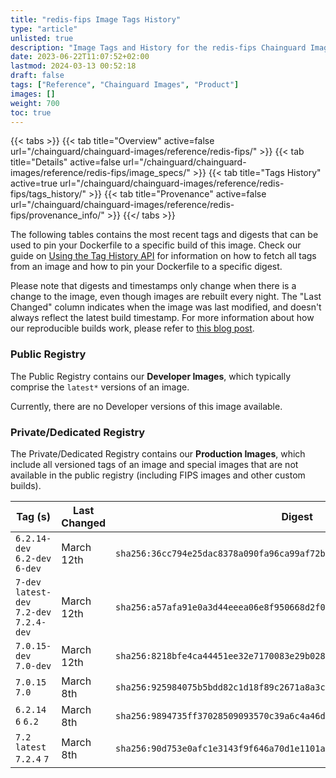 ```yaml
---
title: "redis-fips Image Tags History"
type: "article"
unlisted: true
description: "Image Tags and History for the redis-fips Chainguard Image"
date: 2023-06-22T11:07:52+02:00
lastmod: 2024-03-13 00:52:18
draft: false
tags: ["Reference", "Chainguard Images", "Product"]
images: []
weight: 700
toc: true
---
```


{{< tabs >}}
{{< tab title="Overview" active=false url="/chainguard/chainguard-images/reference/redis-fips/" >}}
{{< tab title="Details" active=false url="/chainguard/chainguard-images/reference/redis-fips/image_specs/" >}}
{{< tab title="Tags History" active=true url="/chainguard/chainguard-images/reference/redis-fips/tags_history/" >}}
{{< tab title="Provenance" active=false url="/chainguard/chainguard-images/reference/redis-fips/provenance_info/" >}}
{{</ tabs >}}

The following tables contains the most recent tags and digests that can be used to pin your Dockerfile to a specific build of this image. Check our guide on [Using the Tag History API](/chainguard/chainguard-images/using-the-tag-history-api/) for information on how to fetch all tags from an image and how to pin your Dockerfile to a specific digest.

Please note that digests and timestamps only change when there is a change to the image, even though images are rebuilt every night. The "Last Changed" column indicates when the image was last modified, and doesn't always reflect the latest build timestamp. For more information about how our reproducible builds work, please refer to [this blog post](https://www.chainguard.dev/unchained/reproducing-chainguards-reproducible-image-builds).

### Public Registry
The Public Registry contains our **Developer Images**, which typically comprise the `latest*` versions of an image.

Currently, there are no Developer versions of this image available.

### Private/Dedicated Registry
The Private/Dedicated Registry contains our **Production Images**, which include all versioned tags of an image and special images that are not available in the public registry (including FIPS images and other custom builds).

| Tag (s)                                     | Last Changed | Digest                                                                    |
|---------------------------------------------|--------------|---------------------------------------------------------------------------|
|  `6.2.14-dev` `6.2-dev` `6-dev`             | March 12th   | `sha256:36cc794e25dac8378a090fa96ca99af72bf636b52894d503e0405a028886d8fe` |
|  `7-dev` `latest-dev` `7.2-dev` `7.2.4-dev` | March 12th   | `sha256:a57afa91e0a3d44eeea06e8f950668d2f0bf78f07a1395e504f1d09461942661` |
|  `7.0.15-dev` `7.0-dev`                     | March 12th   | `sha256:8218bfe4ca44451ee32e7170083e29b02890a41a6b843e0e57307f05dbd7e35a` |
|  `7.0.15` `7.0`                             | March 8th    | `sha256:925984075b5bdd82c1d18f89c2671a8a3cbe95c8cb1cb374593036b3928a3bcc` |
|  `6.2.14` `6` `6.2`                         | March 8th    | `sha256:9894735ff37028509093570c39a6c4a46d35ad9150ef2a541500bbe321c3b052` |
|  `7.2` `latest` `7.2.4` `7`                 | March 8th    | `sha256:90d753e0afc1e3143f9f646a70d1e1101a3b00b215ff02ab0ba9b816117615fe` |

